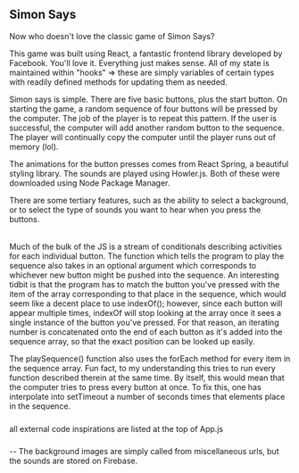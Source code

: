 ## Simon Says

Now who doesn't love the classic game of Simon Says?

This game was built using React, a fantastic frontend library developed by Facebook. You'll love it. Everything just makes sense. All of my state is maintained within "hooks" => these are simply variables of certain types with readily defined methods for updating them as needed.

Simon says is simple. There are five basic buttons, plus the start button. On starting the game, a random sequence of four buttons will be pressed by the computer. The job of the player is to repeat this pattern. If the user is successful, the computer will add another random button to the sequence. The player will continually copy the computer until the player runs out of memory (lol).

The animations for the button presses comes from React Spring, a beautiful styling library. The sounds are played using Howler.js. Both of these were downloaded using Node Package Manager.

There are some tertiary features, such as the ability to select a background, or to select the type of sounds you want to hear when you press the buttons.

######

Much of the bulk of the JS is a stream of conditionals describing activities for each individual button. The function which tells the program to play the sequence also takes in an optional argument which corresponds to whichever new button might be pushed into the sequence. An interesting tidbit is that the program has to match the button you've pressed with the item of the array corresponding to that place in the sequence, which would seem like a decent place to use indexOf(); however, since each button will appear multiple times, indexOf will stop looking at the array once it sees a single instance of the button you've pressed. For that reason, an iterating number is concatenated onto the end of each button as it's added into the sequence array, so that the exact position can be looked up easily.

The playSequence() function also uses the forEach method for every item in the sequence array. Fun fact, to my understanding this tries to run every function described therein at the same time. By itself, this would mean that the computer tries to press every button at once. To fix this, one has interpolate into setTimeout a number of seconds times that elements place in the sequence.

#####

#####

all external code inspirations are listed at the top of App.js

#####

#####

-- The background images are simply called from miscellaneous urls, but the sounds are stored on Firebase.
